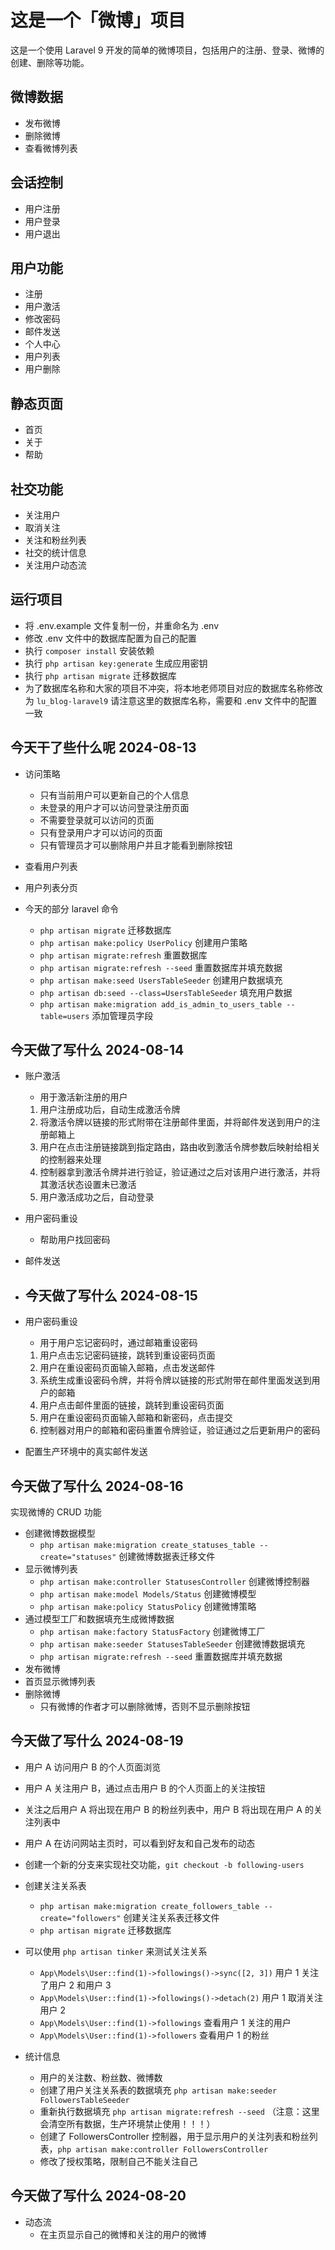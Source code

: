 # 这是一个「微博」项目
这是一个使用 Laravel 9 开发的简单的微博项目，包括用户的注册、登录、微博的创建、删除等功能。

## 微博数据
- 发布微博
- 删除微博
- 查看微博列表

## 会话控制
- 用户注册
- 用户登录
- 用户退出

## 用户功能
- 注册
- 用户激活
- 修改密码
- 邮件发送
- 个人中心
- 用户列表
- 用户删除

## 静态页面
- 首页
- 关于
- 帮助

## 社交功能
- 关注用户
- 取消关注
- 关注和粉丝列表
- 社交的统计信息
- 关注用户动态流

## 运行项目
- 将 .env.example 文件复制一份，并重命名为 .env
- 修改 .env 文件中的数据库配置为自己的配置
- 执行 `composer install` 安装依赖
- 执行 `php artisan key:generate` 生成应用密钥
- 执行 `php artisan migrate` 迁移数据库
- 为了数据库名称和大家的项目不冲突，将本地老师项目对应的数据库名称修改为 `lu_blog-laravel9` 请注意这里的数据库名称，需要和 .env 文件中的配置一致

## 今天干了些什么呢 2024-08-13
- 访问策略
    - 只有当前用户可以更新自己的个人信息
    - 未登录的用户才可以访问登录注册页面
    - 不需要登录就可以访问的页面
    - 只有登录用户才可以访问的页面
    - 只有管理员才可以删除用户并且才能看到删除按钮
- 查看用户列表
- 用户列表分页

- 今天的部分 laravel 命令
    - `php artisan migrate` 迁移数据库
    - `php artisan make:policy UserPolicy` 创建用户策略
    - `php artisan migrate:refresh` 重置数据库
    - `php artisan migrate:refresh --seed` 重置数据库并填充数据
    - `php artisan make:seed UsersTableSeeder` 创建用户数据填充
    - `php artisan db:seed --class=UsersTableSeeder` 填充用户数据
    - `php artisan make:migration add_is_admin_to_users_table --table=users` 添加管理员字段

## 今天做了写什么 2024-08-14

- 账户激活
    - 用于激活新注册的用户

    1. 用户注册成功后，自动生成激活令牌
    2. 将激活令牌以链接的形式附带在注册邮件里面，并将邮件发送到用户的注册邮箱上
    3. 用户在点击注册链接跳到指定路由，路由收到激活令牌参数后映射给相关的控制器来处理
    4. 控制器拿到激活令牌并进行验证，验证通过之后对该用户进行激活，并将其激活状态设置未已激活
    5. 用户激活成功之后，自动登录
- 用户密码重设
    - 帮助用户找回密码
- 邮件发送
- ## 今天做了写什么 2024-08-15

- 用户密码重设
    - 用于用户忘记密码时，通过邮箱重设密码

    1. 用户点击忘记密码链接，跳转到重设密码页面
    2. 用户在重设密码页面输入邮箱，点击发送邮件
    3. 系统生成重设密码令牌，并将令牌以链接的形式附带在邮件里面发送到用户的邮箱
    4. 用户点击邮件里面的链接，跳转到重设密码页面
    5. 用户在重设密码页面输入邮箱和新密码，点击提交
    6. 控制器对用户的邮箱和密码重置令牌验证，验证通过之后更新用户的密码

- 配置生产环境中的真实邮件发送

## 今天做了写什么 2024-08-16
实现微博的 CRUD 功能
- 创建微博数据模型
    - `php artisan make:migration create_statuses_table --create="statuses"` 创建微博数据表迁移文件
- 显示微博列表
    - `php artisan make:controller StatusesController` 创建微博控制器
    - `php artisan make:model Models/Status` 创建微博模型
    - `php artisan make:policy StatusPolicy` 创建微博策略
- 通过模型工厂和数据填充生成微博数据
    - `php artisan make:factory StatusFactory` 创建微博工厂
    - `php artisan make:seeder StatusesTableSeeder` 创建微博数据填充
    - `php artisan migrate:refresh --seed` 重置数据库并填充数据
- 发布微博
- 首页显示微博列表
- 删除微博
    - 只有微博的作者才可以删除微博，否则不显示删除按钮


## 今天做了写什么 2024-08-19
- 用户 A 访问用户 B 的个人页面浏览
- 用户 A 关注用户 B，通过点击用户 B 的个人页面上的关注按钮
- 关注之后用户 A 将出现在用户 B 的粉丝列表中，用户 B 将出现在用户 A 的关注列表中
- 用户 A 在访问网站主页时，可以看到好友和自己发布的动态
- 创建一个新的分支来实现社交功能，`git checkout -b following-users`
- 创建关注关系表
    - `php artisan make:migration create_followers_table --create="followers"` 创建关注关系表迁移文件
    - `php artisan migrate` 迁移数据库
- 可以使用 `php artisan tinker` 来测试关注关系
    - `App\Models\User::find(1)->followings()->sync([2, 3])` 用户 1 关注了用户 2 和用户 3
    - `App\Models\User::find(1)->followings()->detach(2)` 用户 1 取消关注用户 2
    - `App\Models\User::find(1)->followings` 查看用户 1 关注的用户
    - `App\Models\User::find(1)->followers` 查看用户 1 的粉丝

- 统计信息
    - 用户的关注数、粉丝数、微博数
    - 创建了用户关注关系表的数据填充 `php artisan make:seeder FollowersTableSeeder`
    - 重新执行数据填充 `php artisan migrate:refresh --seed` （注意：这里会清空所有数据，生产环境禁止使用！！！）
    - 创建了 FollowersController 控制器，用于显示用户的关注列表和粉丝列表，`php artisan make:controller FollowersController`
    - 修改了授权策略，限制自己不能关注自己
## 今天做了写什么 2024-08-20
- 动态流
    - 在主页显示自己的微博和关注的用户的微博
    
